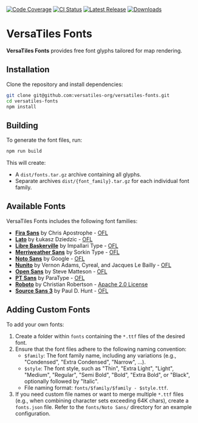 [![Code Coverage](https://codecov.io/gh/versatiles-org/versatiles-fonts/branch/main/graph/badge.svg?token=IDHAI13M0K)](https://codecov.io/gh/versatiles-org/versatiles-fonts)
[![CI Status](https://img.shields.io/github/actions/workflow/status/versatiles-org/versatiles-fonts/ci.yml)](https://github.com/versatiles-org/versatiles-fonts/actions/workflows/ci.yml)
[![Latest Release](https://img.shields.io/github/v/release/versatiles-org/versatiles-fonts)](https://github.com/versatiles-org/versatiles-fonts/releases/latest)
[![Downloads](https://img.shields.io/github/downloads/versatiles-org/versatiles-fonts/total)](https://github.com/versatiles-org/versatiles-fonts/releases/latest)

# VersaTiles Fonts

**VersaTiles Fonts** provides free font glyphs tailored for map rendering.

## Installation

Clone the repository and install dependencies:

```bash
git clone git@github.com:versatiles-org/versatiles-fonts.git
cd versatiles-fonts
npm install
```

## Building

To generate the font files, run:

```bash
npm run build
```

This will create:

- A `dist/fonts.tar.gz` archive containing all glyphs.
- Separate archives `dist/{font_family}.tar.gz` for each individual font family.

## Available Fonts

VersaTiles Fonts includes the following font families:

- **[Fira Sans](https://fonts.google.com/specimen/Fira+Sans)** by Chris Apostrophe - [OFL](https://en.wikipedia.org/wiki/SIL_Open_Font_License)
- **[Lato](https://fonts.google.com/specimen/Lato)** by Łukasz Dziedzic - [OFL](https://en.wikipedia.org/wiki/SIL_Open_Font_License)
- **[Libre Baskerville](https://fonts.google.com/specimen/Libre+Baskerville)** by Impallari Type - [OFL](https://en.wikipedia.org/wiki/SIL_Open_Font_License)
- **[Merriweather Sans](https://fonts.google.com/specimen/Merriweather+Sans)** by Sorkin Type - [OFL](https://en.wikipedia.org/wiki/SIL_Open_Font_License)
- **[Noto Sans](https://fonts.google.com/noto/specimen/Noto+Sans)** by Google - [OFL](https://en.wikipedia.org/wiki/SIL_Open_Font_License)
- **[Nunito](https://fonts.google.com/specimen/Nunito)** by Vernon Adams, Cyreal, and Jacques Le Bailly - [OFL](https://en.wikipedia.org/wiki/SIL_Open_Font_License)
- **[Open Sans](https://www.opensans.com)** by Steve Matteson - [OFL](https://en.wikipedia.org/wiki/SIL_Open_Font_License)
- **[PT Sans](https://fonts.google.com/specimen/PT+Sans)** by ParaType - [OFL](https://en.wikipedia.org/wiki/SIL_Open_Font_License)
- **[Roboto](https://fonts.google.com/specimen/Roboto)** by Christian Robertson - [Apache 2.0 License](https://www.apache.org/licenses/LICENSE-2.0)
- **[Source Sans 3](https://fonts.google.com/specimen/Source+Sans+3)** by Paul D. Hunt - [OFL](https://en.wikipedia.org/wiki/SIL_Open_Font_License)

## Adding Custom Fonts

To add your own fonts:

1. Create a folder within `fonts` containing the `*.ttf` files of the desired font.
2. Ensure that the font files adhere to the following naming convention:
   - `$family`: The font family name, including any variations (e.g., "Condensed", "Extra Condensed", "Narrow", ...).
   - `$style`: The font style, such as "Thin", "Extra Light", "Light", "Medium", "Regular", "Semi Bold", "Bold", "Extra Bold", or "Black", optionally followed by "Italic".
   - File naming format: `fonts/$family/$family - $style.ttf`.
3. If you need custom file names or want to merge multiple `*.ttf` files (e.g., when combining character sets exceeding 64K chars), create a `fonts.json` file. Refer to the `fonts/Noto Sans/` directory for an example configuration.
